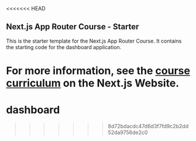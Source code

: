 <<<<<<< HEAD
## Next.js App Router Course - Starter

This is the starter template for the Next.js App Router Course. It contains the starting code for the dashboard application.

For more information, see the [course curriculum](https://nextjs.org/learn) on the Next.js Website.
=======
# dashboard
>>>>>>> 8d72bdacdc47d6d3f7fd9c2b2dd52da9756de2c0
